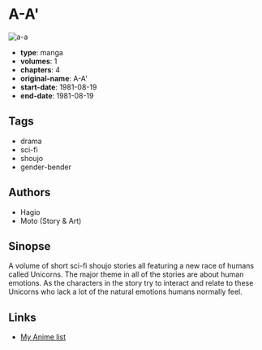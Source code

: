 # A-A'

![a-a](https://cdn.myanimelist.net/images/manga/5/158293.jpg)

-   **type**: manga
-   **volumes**: 1
-   **chapters**: 4
-   **original-name**: A-A'
-   **start-date**: 1981-08-19
-   **end-date**: 1981-08-19

## Tags

-   drama
-   sci-fi
-   shoujo
-   gender-bender

## Authors

-   Hagio
-   Moto (Story & Art)

## Sinopse

A volume of short sci-fi shoujo stories all featuring a new race of humans called Unicorns. The major theme in all of the stories are about human emotions. As the characters in the story try to interact and relate to these Unicorns who lack a lot of the natural emotions humans normally feel.

## Links

-   [My Anime list](https://myanimelist.net/manga/4268/A-A)

